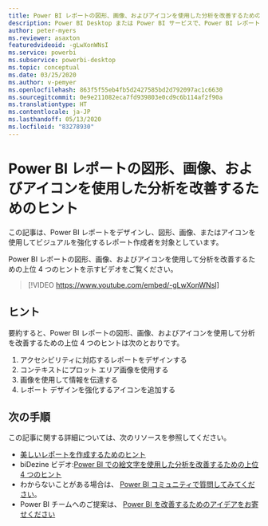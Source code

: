 ```yaml
---
title: Power BI レポートの図形、画像、およびアイコンを使用した分析を改善するためのヒント
description: Power BI Desktop または Power BI サービスで、Power BI レポート ビジュアルの図形、画像、およびアイコンを使用して分析を改善するための 4 つのヒント。
author: peter-myers
ms.reviewer: asaxton
featuredvideoid: -gLwXonWNsI
ms.service: powerbi
ms.subservice: powerbi-desktop
ms.topic: conceptual
ms.date: 03/25/2020
ms.author: v-pemyer
ms.openlocfilehash: 863f5f55eb4fb5d2427585bd2d792097ac1c6630
ms.sourcegitcommit: 0e9e211082eca7fd939803e0cd9c6b114af2f90a
ms.translationtype: HT
ms.contentlocale: ja-JP
ms.lasthandoff: 05/13/2020
ms.locfileid: "83278930"
---
```

# <a name="tips-to-improve-analysis-with-shapes-images-and-icons-in-power-bi-reports"></a>Power BI レポートの図形、画像、およびアイコンを使用した分析を改善するためのヒント

この記事は、Power BI レポートをデザインし、図形、画像、またはアイコンを使用してビジュアルを強化するレポート作成者を対象としています。

Power BI レポートの図形、画像、およびアイコンを使用して分析を改善するための上位 4 つのヒントを示すビデオをご覧ください。

> [!VIDEO https://www.youtube.com/embed/-gLwXonWNsI]

## <a name="tips"></a>ヒント

要約すると、Power BI レポートの図形、画像、およびアイコンを使用して分析を改善するための上位 4 つのヒントは次のとおりです。

1. アクセシビリティに対応するレポートをデザインする
1. コンテキストにプロット エリア画像を使用する
1. 画像を使用して情報を伝達する
1. レポート デザインを強化するアイコンを追加する

## <a name="next-steps"></a>次の手順

この記事に関する詳細については、次のリソースを参照してください。

- [美しいレポートを作成するためのヒント](../create-reports/desktop-tips-and-tricks-for-creating-reports.md)
- biDezine ビデオ:[Power BI での絵文字を使用した分析を改善するための上位 4 つのヒント](https://www.youtube.com/watch?v=-gLwXonWNsI)
- わからないことがある場合は、 [Power BI コミュニティで質問してみてください](https://community.powerbi.com/)。
- Power BI チームへのご提案は、 [Power BI を改善するためのアイデアをお寄せください](https://ideas.powerbi.com/)

